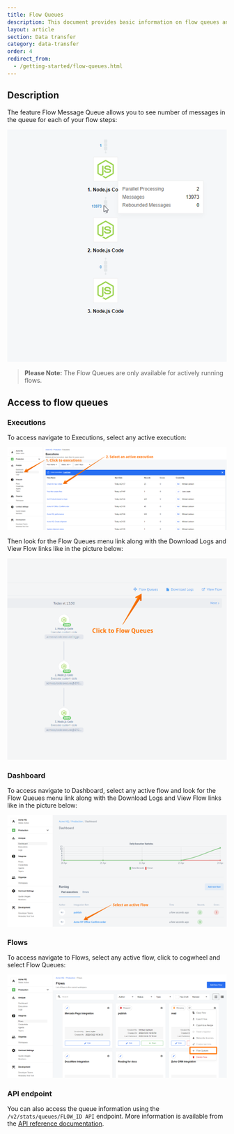 ```yaml
---
title: Flow Queues
description: This document provides basic information on flow queues and how to use them.
layout: article
section: Data transfer
category: data-transfer
order: 4
redirect_from:
  - /getting-started/flow-queues.html
---
```


## Description

The feature Flow Message Queue allows you to see number of messages in the queue for each of your flow steps:

![Flow Queues](/assets/img/getting-started/flow-queues/flow-queues.png)

> **Please Note:**  The Flow Queues are only available for actively running flows.

## Access to flow queues

### Executions

To access navigate to Executions, select any active execution:

![Executions](/assets/img/getting-started/flow-queues/executions.png)

Then look for the Flow Queues menu link along with the Download Logs and View Flow links like in the picture below:

![Executions](/assets/img/getting-started/flow-queues/executions-flow-queues.png)

### Dashboard

To access navigate to Dashboard, select any active flow and look for the Flow Queues menu link along with the Download Logs and View Flow links like in the picture below:

![Dashboard](/assets/img/getting-started/flow-queues/dashboard.png)

### Flows

To access navigate to Flows, select any active flow, click to cogwheel and select Flow Queues:

![Flows](/assets/img/getting-started/flow-queues/flows.png)

### API endpoint

You can also access the queue information using the `/v2/stats/queues/FLOW_ID API` endpoint. More information is available from the [API reference documentation](https://api.elastic.io/docs/v2#/stats).
